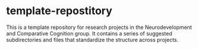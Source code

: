 # template-repostitory

This is a template repository for research projects in the Neurodevelopment and Comparative Cognition group. It contains a series of suggested subdirectories and files that standardize the structure across projects.